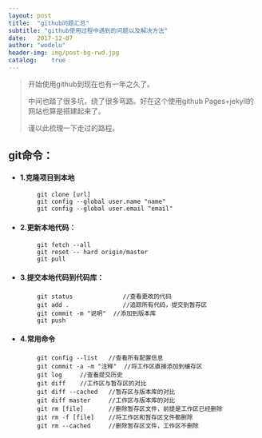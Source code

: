```yaml
---
layout:	post
title:	"github问题汇总"
subtitle: "github使用过程中遇到的问题以及解决方法"
date:	2017-12-07
author:	"wodelu"
header-img: img/post-bg-rwd.jpg
catalog:	true
---
```


> 开始使用github到现在也有一年之久了。
> 
> 中间也踏了很多坑，绕了很多弯路。好在这个使用github Pages+jekyll的网站也算是搭建起来了。
> 
> 谨以此梳理一下走过的路程。


## git命令：

- #### 1.克隆项目到本地
	
```
		git clone [url]	
		git config --global user.name "name"
		git config --global user.email "email"

```

- #### 2.更新本地代码：

```
		git fetch --all
	    git reset -- hard origin/master
	    git pull
```

- #### 3.提交本地代码到代码库：

```	
 	    git status 				//查看更改的代码
 	    git add . 				//追踪所有代码，提交到暂存区 
 	    git commit -m "说明" 	//添加到版本库
 	    git push
```

- #### 4.常用命令

```
		git config --list	//查看所有配置信息
		git commit -a -m "注释"  //将工作区直接添加到缓存区
		git log		//查看提交历史	
		git diff 	//工作区与暂存区的对比
		git diff --cached	//暂存区与版本库的对比
		git diff master		//工作区与版本库的对比
		git rm [file]		//删除暂存区文件，前提是工作区已经删除
		git rm -f [file] 	//将工作区和暂存区文件都删除
		git rm --cached		//删除暂存区文件，工作区不删除
```
